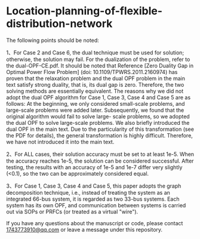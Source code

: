 # Location-planning-of-flexible-distribution-network

The following points should be noted:

  1、For Case 2 and Case 6, the dual technique must be used for solution; otherwise, the solution may fail. For the dualization of the problem, refer to the dual-OPF-CE.pdf. It 
  should be noted that Reference [Zero Duality Gap in Optimal Power Flow Problem] (doi: 10.1109/TPWRS.2011.2160974) has proven that the relaxation problem and the dual OPF problem in 
  the main text satisfy strong duality, that is, its dual gap is zero. Therefore, the two solving methods are essentially equivalent. The reasons why we did not adopt the dual OPF algorithm for Case 1, Case 3, Case 4 and Case 5 are as follows: 
  At the beginning, we only considered small-scale problems, and large-scale problems were added later. Subsequently, we found that the original algorithm would fail to solve large-
  scale problems, so we adopted the dual OPF to solve large-scale problems. We also briefly introduced the dual OPF in the main text. Due to the particularity of this transformation (see the PDF for details), the general transformation is highly difficult. Therefore, we have not introduced it into the main text.

  2、For ALL cases, their solution accuracy must be set to at least 1e-5. When the accuracy reaches 1e-5, the solution can be considered successful. After testing, the results with an accuracy of 1e-5 and 1e-7 differ very slightly (<0.1), so the two can be approximately considered equal.

  3、For Case 1, Case 3, Case 4 and Case 5, this paper adopts the graph decomposition technique, i.e., instead of treating the system as an integrated 66-bus system, it is regarded 
as two 33-bus systems. Each system has its own OPF, and communication between systems is carried out via SOPs or PRFCs (or treated as a virtual "wire").

If you have any questions about the manuscript or code, please contact 1743773910@qq.com or leave a message under this repository.

  
